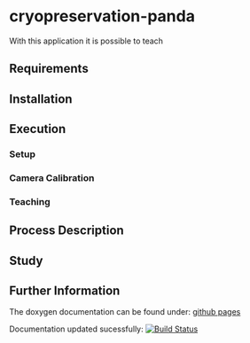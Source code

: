 # cryopreservation-panda

With this application it is possible to teach 

## Requirements

## Installation

## Execution

### Setup

### Camera Calibration

### Teaching

## Process Description

## Study

## Further Information

The doxygen documentation can be found under: [github pages](https://thegaertner.github.io/cryopreservation-panda/index.html)

Documentation updated sucessfully: [![Build Status](https://travis-ci.com/TheGaertner/cryopreservation-panda.svg?branch=master)](https://travis-ci.com/TheGaertner/cryopreservation-panda)
